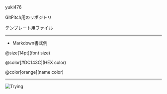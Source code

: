 yuki476

GitPitch用のリポジトリ

テンプレート用ファイル


---

- Markdown書式例

@size[14pt](font size)

@color[#DC143C](HEX color)

@color[orange](name color)

---

![Trying](/Template/img/trying.png)




